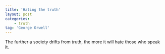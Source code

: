 ```yaml
---
title: 'Hating the truth'
layout: post
categories:
    - truth
tag: 'George Orwell'
---
```


The further a society drifts from truth, the more it will hate those who speak it.